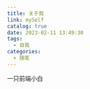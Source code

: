```yaml
---
title: 关于我
link: mySelf
catalog: true
date: 2023-02-11 13:49:30
tags:
  - 自我
categories:
  - 随笔
---
```


一只前端小白
